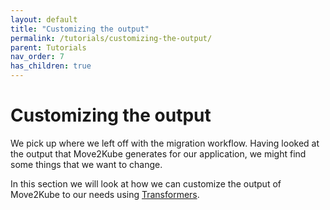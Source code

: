 ```yaml
---
layout: default
title: "Customizing the output"
permalink: /tutorials/customizing-the-output/
parent: Tutorials
nav_order: 7
has_children: true
---
```


# Customizing the output

We pick up where we left off with the migration workflow. Having looked at the output that Move2Kube generates for our application, we might find some things that we want to change.

In this section we will look at how we can customize the output of Move2Kube to our needs using [Transformers](/documentation/concepts/transformer).
